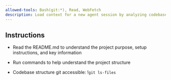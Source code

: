 ```yaml
---
allowed-tools: Bash(git:*), Read, WebFetch
description: Load context for a new agent session by analyzing codebase structure and README
---
```


## Instructions

- Read the README.md to understand the project purpose, setup instructions, and key information

- Run commands to help understand the project structure
- Codebase structure git accessible: !`git ls-files`
